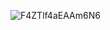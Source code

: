 ![F4ZTlf4aEAAm6N6](https://github.com/livisk/livisk/assets/170719355/84c0aa00-b905-4be4-bef6-0c71587a43cc)
